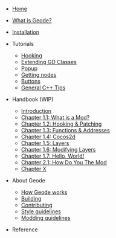 
 * [Home](/)
 * [What is Geode?](/docs/info/whatisgeode.md)
 * [Installation](/docs/info/installation.md)

 * Tutorials
 
   * [Hooking](/docs/tutorials/modify.md)
   * [Extending GD Classes](/docs/tutorials/fields.md)
   * [Popup](/docs/tutorials/popup.md)
   * [Getting nodes](/docs/tutorials/nodetree.md)
   * [Buttons](/docs/tutorials/buttons.md)
   * [General C++ Tips](/docs/tutorials/cpp.md)

 * Handbook (WIP)

   * [Introduction](/docs/handbook/chap0.md)
   * [Chapter 1.1: What is a Mod?](/docs/handbook/chap1_1.md)
   * [Chapter 1.2: Hooking & Patching](/docs/handbook/chap1_2.md)
   * [Chapter 1.3: Functions & Addresses](/docs/handbook/chap1_3.md)
   * [Chapter 1.4: Cocos2d](/docs/handbook/chap1_4.md)
   * [Chapter 1.5: Layers](/docs/handbook/chap1_5.md)
   * [Chapter 1.6: Modifying Layers](/docs/handbook/chap1_6.md)
   * [Chapter 1.7: Hello, World!](/docs/handbook/chap1_7.md)
   * [Chapter 2.1: How Do You The Mod](/docs/handbook/chap2_1.md)
   * [Chapter X](/docs/handbook/chapasm.md)

 * About Geode

   * [How Geode works](/docs/source/howitworks.md)
   * [Building](/docs/source/building.md)
   * [Contributing](/docs/source/contributing.md)
   * [Style guidelines](/docs/source/styling.md)
   * [Modding guidelines](/docs/source/guidelines.md)

 * Reference

